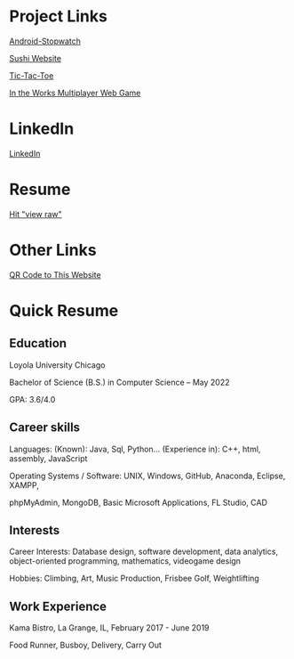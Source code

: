# Project Links

[Android-Stopwatch](https://github.com/duncanrout/Android-Stopwatch) 

[Sushi Website](https://github.com/duncanrout/Sushi-Database-Website) 

[Tic-Tac-Toe](https://github.com/duncanrout/Tic-Tac-Toe)

[In the Works Multiplayer Web Game](https://github.com/duncanrout/Node-Game)


# LinkedIn

[LinkedIn](https://www.linkedin.com/in/duncan-rout-63390019b)


# Resume
[Hit "view raw"](https://github.com/duncanrout/Resume/blob/master/RoutResume.docx)

# Other Links
[QR Code to This Website](/githubQR.png)


# Quick Resume


Education 
------------

Loyola University Chicago

Bachelor of Science (B.S.) in Computer Science – May 2022

GPA: 3.6/4.0


Career skills
-------------

Languages: (Known): Java, Sql, Python… (Experience in): C++, html, assembly, JavaScript

Operating Systems / Software: UNIX, Windows, GitHub, Anaconda, Eclipse, XAMPP, 

phpMyAdmin, MongoDB, Basic Microsoft Applications, FL Studio, CAD

Interests
-------------

Career Interests: Database design, software development, data analytics, object-oriented programming, mathematics, videogame design

Hobbies: Climbing, Art, Music Production, Frisbee Golf, Weightlifting 


Work Experience
-------------

Kama Bistro, La Grange, IL, February 2017 - June 2019

Food Runner, Busboy, Delivery, Carry Out 

